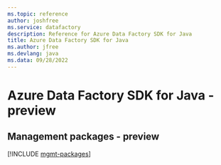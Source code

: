 ```yaml
---
ms.topic: reference
author: joshfree
ms.service: datafactory
description: Reference for Azure Data Factory SDK for Java
title: Azure Data Factory SDK for Java
ms.author: jfree
ms.devlang: java
ms.data: 09/28/2022
---
```

# Azure Data Factory SDK for Java - preview

## Management packages - preview
[!INCLUDE [mgmt-packages](data-factory-mgmt-index.md)]